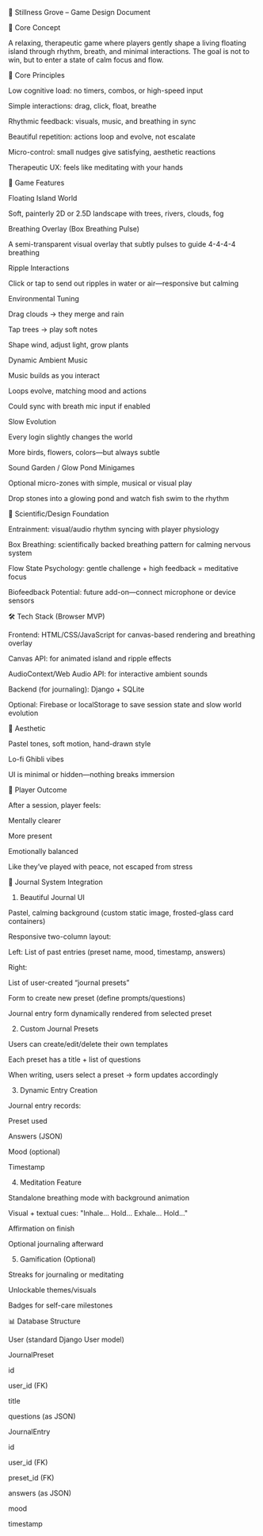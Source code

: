 🌿 Stillness Grove – Game Design Document

🌟 Core Concept

A relaxing, therapeutic game where players gently shape a living floating island through rhythm, breath, and minimal interactions. The goal is not to win, but to enter a state of calm focus and flow.

🧠 Core Principles

Low cognitive load: no timers, combos, or high-speed input

Simple interactions: drag, click, float, breathe

Rhythmic feedback: visuals, music, and breathing in sync

Beautiful repetition: actions loop and evolve, not escalate

Micro-control: small nudges give satisfying, aesthetic reactions

Therapeutic UX: feels like meditating with your hands

🌿 Game Features

Floating Island World

Soft, painterly 2D or 2.5D landscape with trees, rivers, clouds, fog

Breathing Overlay (Box Breathing Pulse)

A semi-transparent visual overlay that subtly pulses to guide 4-4-4-4 breathing

Ripple Interactions

Click or tap to send out ripples in water or air—responsive but calming

Environmental Tuning

Drag clouds → they merge and rain

Tap trees → play soft notes

Shape wind, adjust light, grow plants

Dynamic Ambient Music

Music builds as you interact

Loops evolve, matching mood and actions

Could sync with breath mic input if enabled

Slow Evolution

Every login slightly changes the world

More birds, flowers, colors—but always subtle

Sound Garden / Glow Pond Minigames

Optional micro-zones with simple, musical or visual play

Drop stones into a glowing pond and watch fish swim to the rhythm

🔬 Scientific/Design Foundation

Entrainment: visual/audio rhythm syncing with player physiology

Box Breathing: scientifically backed breathing pattern for calming nervous system

Flow State Psychology: gentle challenge + high feedback = meditative focus

Biofeedback Potential: future add-on—connect microphone or device sensors

🛠️ Tech Stack (Browser MVP)

Frontend: HTML/CSS/JavaScript for canvas-based rendering and breathing overlay

Canvas API: for animated island and ripple effects

AudioContext/Web Audio API: for interactive ambient sounds

Backend (for journaling): Django + SQLite

Optional: Firebase or localStorage to save session state and slow world evolution

🎨 Aesthetic

Pastel tones, soft motion, hand-drawn style

Lo-fi Ghibli vibes

UI is minimal or hidden—nothing breaks immersion

🧘️ Player Outcome

After a session, player feels:

Mentally clearer

More present

Emotionally balanced

Like they’ve played with peace, not escaped from stress

📓 Journal System Integration

1. Beautiful Journal UI

Pastel, calming background (custom static image, frosted-glass card containers)

Responsive two-column layout:

Left: List of past entries (preset name, mood, timestamp, answers)

Right:

List of user-created “journal presets”

Form to create new preset (define prompts/questions)

Journal entry form dynamically rendered from selected preset

2. Custom Journal Presets

Users can create/edit/delete their own templates

Each preset has a title + list of questions

When writing, users select a preset → form updates accordingly

3. Dynamic Entry Creation

Journal entry records:

Preset used

Answers (JSON)

Mood (optional)

Timestamp

4. Meditation Feature

Standalone breathing mode with background animation

Visual + textual cues: "Inhale... Hold... Exhale... Hold..."

Affirmation on finish

Optional journaling afterward

5. Gamification (Optional)

Streaks for journaling or meditating

Unlockable themes/visuals

Badges for self-care milestones

📊 Database Structure

User (standard Django User model)

JournalPreset

id

user_id (FK)

title

questions (as JSON)

JournalEntry

id

user_id (FK)

preset_id (FK)

answers (as JSON)

mood

timestamp
